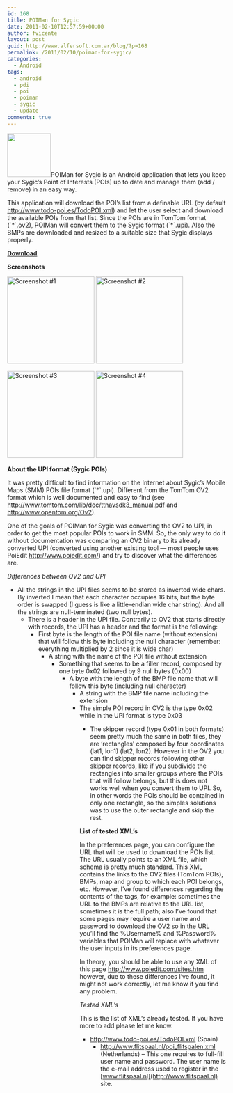 ```yaml
---
id: 168
title: POIMan for Sygic
date: 2011-02-10T12:57:59+00:00
author: fvicente
layout: post
guid: http://www.alfersoft.com.ar/blog/?p=168
permalink: /2011/02/10/poiman-for-sygic/
categories:
  - Android
tags:
  - android
  - pdi
  - poi
  - poiman
  - sygic
  - update
comments: true
---
```

[<img src="http://www.alfersoft.com.ar/blog/wp-content/uploads/2011/02/poiman-256.png" alt="" title="POIMan for Sygic" width="100" height="100" class="alignleft size-full wp-image-196" srcset="http://www.alfersoft.com.ar/blog/wp-content/uploads/2011/02/poiman-256-150x150.png 150w, http://www.alfersoft.com.ar/blog/wp-content/uploads/2011/02/poiman-256.png 256w" sizes="(max-width: 100px) 100vw, 100px" />](http://www.alfersoft.com.ar/blog/wp-content/uploads/2011/02/poiman-256.png)POIMan for Sygic is an Android application that lets you keep your Sygic&#8217;s Point of Interests (POIs) up to date and manage them (add / remove) in an easy way.
  
This application will download the POI&#8217;s list from a definable URL (by default <http://www.todo-poi.es/TodoPOI.xml>) and let the user select and download the available POIs from that list. Since the POIs are in TomTom format (\`\*\`.ov2), POIMan will convert them to the Sygic format (\`\*\`.upi). Also the BMPs are downloaded and resized to a suitable size that Sygic displays properly.

<a href="http://code.google.com/p/poiman-for-sygic/" target="_blank"><strong>Download</strong></a>

**Screenshots**
  
<img src="http://poiman-for-sygic.googlecode.com/svn/wiki/images/poiman-ss01.png" alt="Screenshot #1"  width="200" />&nbsp;<img src="http://poiman-for-sygic.googlecode.com/svn/wiki/images/poiman-ss02.png" alt="Screenshot #2"  width="200" />
  

  
<img src="http://poiman-for-sygic.googlecode.com/svn/wiki/images/poiman-ss03.png" alt="Screenshot #3"  width="200" />&nbsp;<img src="http://poiman-for-sygic.googlecode.com/svn/wiki/images/poiman-ss04.png" alt="Screenshot #4"  width="200" />
  
<!--more-->

**About the UPI format (Sygic POIs)**

It was pretty difficult to find information on the Internet about Sygic&#8217;s Mobile Maps (SMM) POIs file format (\`*\`.upi). Different from the TomTom OV2 format which is well documented and easy to find (see <http://www.tomtom.com/lib/doc/ttnavsdk3_manual.pdf> and <http://www.opentom.org/Ov2>).
  
One of the goals of POIMan for Sygic was converting the OV2 to UPI, in order to get the most popular POIs to work in SMM. So, the only way to do it without documentation was comparing an OV2 binary to its already converted UPI (converted using another existing tool &#8212; most people uses PoiEdit <http://www.poiedit.com/>) and try to discover what the differences are.

_Differences between OV2 and UPI_

  * All the strings in the UPI files seems to be stored as inverted wide chars. By inverted I mean that each character occupies 16 bits, but the byte order is swapped (I guess is like a little-endian wide char string). And all the strings are null-terminated (two null bytes). 
      * There is a header in the UPI file. Contrarily to OV2 that starts directly with records, the UPI has a header and the format is the following: 
          * First byte is the length of the POI file name (without extension) that will follow this byte including the null character (remember: everything multiplied by 2 since it is wide char) 
              * A string with the name of the POI file without extension 
                  * Something that seems to be a filler record, composed by one byte 0x02 followed by 9 null bytes (0x00) 
                      * A byte with the length of the BMP file name that will follow this byte (including null character) 
                          * A string with the BMP file name including the extension </ul> 
                              * The simple POI record in OV2 is the type 0x02 while in the UPI format is type 0x03 
                                  * The skipper record (type 0x01 in both formats) seem pretty much the same in both files, they are &#8216;rectangles&#8217; composed by four coordinates (lat1, lon1) (lat2, lon2). However in the OV2 you can find skipper records following other skipper records, like if you subdivide the rectangles into smaller groups where the POIs that will follow belongs, but this does not works well when you convert them to UPI. So, in other words the POIs should be contained in only one rectangle, so the simples solutions was to use the outer rectangle and skip the rest. </ul> 
                                    **List of tested XML&#8217;s**
                                    
                                    In the preferences page, you can configure the URL that will be used to download the POIs list. The URL usually points to an XML file, which schema is pretty much standard. This XML contains the links to the OV2 files (TomTom POIs), BMPs, map and group to which each POI belongs, etc. However, I&#8217;ve found differences regarding the contents of the tags, for example: sometimes the URL to the BMPs are relative to the URL list, sometimes it is the full path; also I&#8217;ve found that some pages may require a user name and password to download the OV2 so in the URL you&#8217;ll find the %Username% and %Password% variables that POIMan will replace with whatever the user inputs in its preferences page.
  
                                    In theory, you should be able to use any XML of this page <http://www.poiedit.com/sites.htm> however, due to these differences I&#8217;ve found, it might not work correctly, let me know if you find any problem.
                                    
                                    _Tested XML&#8217;s_
                                    
                                    This is the list of XML&#8217;s already tested. If you have more to add please let me know.
                                    
                                      * <http://www.todo-poi.es/TodoPOI.xml> (Spain) 
                                          * <http://www.flitspaal.nl/poi_flitspalen.xml> (Netherlands) &#8211; This one requires to full-fill user name and password. The user name is the e-mail address used to register in the [www.flitspaal.nl](http://www.flitspaal.nl) site. </ul>
